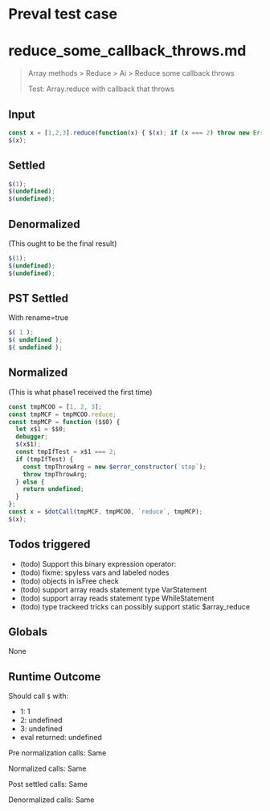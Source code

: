 # Preval test case

# reduce_some_callback_throws.md

> Array methods > Reduce > Ai > Reduce some callback throws
>
> Test: Array.reduce with callback that throws

## Input

`````js filename=intro
const x = [1,2,3].reduce(function(x) { $(x); if (x === 2) throw new Error('stop'); });
$(x);
`````


## Settled


`````js filename=intro
$(1);
$(undefined);
$(undefined);
`````


## Denormalized
(This ought to be the final result)

`````js filename=intro
$(1);
$(undefined);
$(undefined);
`````


## PST Settled
With rename=true

`````js filename=intro
$( 1 );
$( undefined );
$( undefined );
`````


## Normalized
(This is what phase1 received the first time)

`````js filename=intro
const tmpMCOO = [1, 2, 3];
const tmpMCF = tmpMCOO.reduce;
const tmpMCP = function ($$0) {
  let x$1 = $$0;
  debugger;
  $(x$1);
  const tmpIfTest = x$1 === 2;
  if (tmpIfTest) {
    const tmpThrowArg = new $error_constructor(`stop`);
    throw tmpThrowArg;
  } else {
    return undefined;
  }
};
const x = $dotCall(tmpMCF, tmpMCOO, `reduce`, tmpMCP);
$(x);
`````


## Todos triggered


- (todo) Support this binary expression operator:
- (todo) fixme: spyless vars and labeled nodes
- (todo) objects in isFree check
- (todo) support array reads statement type VarStatement
- (todo) support array reads statement type WhileStatement
- (todo) type trackeed tricks can possibly support static $array_reduce


## Globals


None


## Runtime Outcome


Should call `$` with:
 - 1: 1
 - 2: undefined
 - 3: undefined
 - eval returned: undefined

Pre normalization calls: Same

Normalized calls: Same

Post settled calls: Same

Denormalized calls: Same
